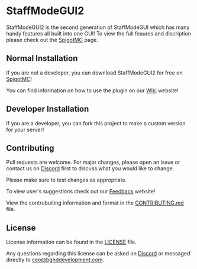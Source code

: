 # StaffModeGUI2

StaffModeGUI2 is the second generation of StaffModeGUI which has many handy features all built into one GUI! To view the full feaures and discription please check out the [SpigotMC](https://www.spigotmc.org/resources/60960/) page.

## Normal Installation

If you are not a developer, you can download StaffModeGUI2 for free on [SpigotMC](https://www.spigotmc.org/resources/60960/)!  

You can find information on how to use the plugin on our [Wiki](https://wiki.bghddevelopment.com) website!
## Developer Installation

If you are a developer, you can fork this project to make a custom version for your server!


## Contributing
Pull requests are welcome. For major changes, please open an issue or contact us on [Discord](https://bghddevelopment.com/discord) first to discuss what you would like to change.

Please make sure to test changes as appropriate.  

To view user's suggestions check out our [Feedback](https://feedback.bghddevelopment.com) website!

View the contrubuiting information and format in the  [CONTRIBUTING.md](CONTRIBUTING.md) file.  

## License
License information can be found in the [LICENSE](LICENSE) file.  


Any questions regarding this license can be asked on [Discord](https://bghddevelopment.com/discord) or messaged directly to [ceo@bghddevelopment.com](mailto:ceo@bghddevelopment.com).
